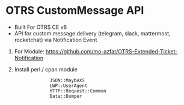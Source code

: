 # OTRS CustomMessage API
- Built For OTRS CE v6
- API for custom message delivery (telegram, slack, mattermost, rocketchat) via Notification Event  

1. For Module: https://github.com/mo-azfar/OTRS-Extended-Ticket-Notification    
  
2. Install perl / cpan module

                    JSON::MaybeXS  
                    LWP::UserAgent  
                    HTTP::Request::Common  
                    Data::Dumper
                    

  
